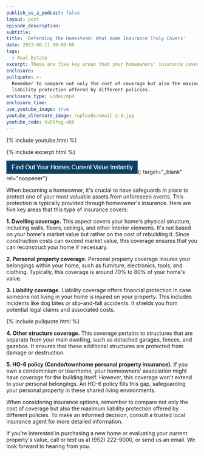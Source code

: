 ```yaml
---
publish_as_a_podcast: false
layout: post
episode_description:
subtitle:
title: 'Defending the Homestead: What Home Insurance Truly Covers'
date: 2023-08-11 00:00:00
tags:
  - Real Estate
excerpt: These are five key areas that your homeowners' insurance covers.
enclosure:
pullquote: >-
  Remember to compare not only the cost of coverage but also the maximum
  liability protection offered by different policies.
enclosure_type: video/mp4
enclosure_time:
use_youtube_image: true
youtube_alternate_image: /uploads/email-2-3.jpg
youtube_code: SvE6fug-xK8
---
```

{% include youtube.html %}

{% include excerpt.html %}

[![](/uploads/capture-1.PNG)](https://johnschustergroup.hifello.com/lp/0e8edd4e-bf94-4c4c-b34d-d94485d77369){: target="_blank" rel="noopener"}

When becoming a homeowner, it's crucial to have safeguards in place to protect one of your most valuable assets from unforeseen events. This protection is typically provided through homeowner's insurance. Here are five key areas that this type of insurance covers:

**1\. Dwelling coverage.** This aspect covers your home's physical structure, including walls, floors, ceilings, and other interior elements. It's not based on your home's market value but rather on the cost of rebuilding it. Since construction costs can exceed market value, this coverage ensures that you can reconstruct your home if necessary.

**2\. Personal property coverage.** Personal property coverage insures your belongings within your home, such as furniture, electronics, tools, and clothing. Typically, this coverage is around 70% to 80% of your home's value.

**3\. Liability coverage.** Liability coverage offers financial protection in case someone not living in your home is injured on your property. This includes incidents like dog bites or slip-and-fall accidents. It shields you from potential legal claims and associated costs.

{% include pullquote.html %}

**4\. Other structure coverage.** This coverage pertains to structures that are separate from your main dwelling, such as detached garages, fences, and gazebos. It ensures that these additional structures are protected from damage or destruction.

**5\. HO-6 policy (Condo/townhome personal property insurance).** If you own a condominium or townhome, your homeowners' association might have coverage for the building itself. However, this coverage won't extend to your personal belongings. An HO-6 policy fills this gap, safeguarding your personal property in these shared living environments.

When considering insurance options, remember to compare not only the cost of coverage but also the maximum liability protection offered by different policies. To make an informed decision, consult a trusted local insurance agent for more detailed information.

If you're interested in purchasing a new home or evaluating your current property's value, call or text us at (952) 222-9000, or send us an email. We look forward to hearing from you.